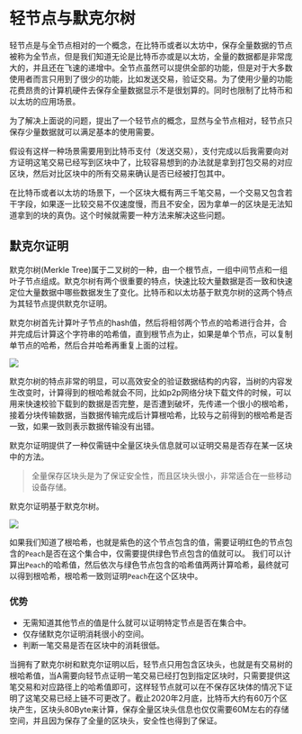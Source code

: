 # 轻节点与默克尔树

轻节点是与全节点相对的一个概念，在比特币或者以太坊中，保存全量数据的节点被称为全节点，但是我们知道无论是比特币亦或是以太坊，全量的数据都是非常庞大的，并且还在飞速的递增中。全节点虽然可以提供全部的功能，但是对于大多数使用者而言只用到了很少的功能，比如发送交易，验证交易。为了使用少量的功能花费昂贵的计算机硬件去保存全量数据显示不是很划算的。同时也限制了比特币和以太坊的应用场景。

为了解决上面说的问题，提出了一个轻节点的概念，显然与全节点相对，轻节点只保存少量数据就可以满足基本的使用需要。

假设有这样一种场景需要用到比特币支付（发送交易），支付完成以后我需要向对方证明这笔交易已经写到区块中了，比较容易想到的办法就是拿到打包交易的对应区块，然后对比区块中的所有交易来确认是否已经被打包其中。

在比特币或者以太坊的场景下，一个区块大概有两三千笔交易，一个交易又包含若干字段，如果逐一比较交易不仅速度慢，而且不安全，因为拿单一的区块是无法知道拿到的块的真伪。这个时候就需要一种方法来解决这些问题。

## 默克尔证明
默克尔树(Merkle Tree)属于二叉树的一种，由一个根节点，一组中间节点和一组叶子节点组成。默克尔树有两个很重要的特点，快速比较大量数据是否一致和快速定位大量数据中哪些数据发生了变化。比特币和以太坊基于默克尔树的这两个特点为其轻节点提供默克尔证明。

默克尔树首先计算叶子节点的hash值，然后将相邻两个节点的哈希进行合并，合并完成后计算这个字符串的哈希值，直到根节点为止，如果是单个节点，可以复制单节点的哈希，然后合并哈希再重复上面的过程。

![](https://github.com/Ice-Storm/structure-and-interpretation-of-blockchain/blob/master/img/chapter_6/6_1.png?raw=true)

默克尔树的特点非常的明显，可以高效安全的验证数据结构的内容，当树的内容发生改变时，计算得到的根哈希就会不同，比如p2p网络分块下载文件的时候，可以用来快速校验下载到的数据是否完整，是否遭到破坏，先传递一个很小的根哈希，接着分块传输数据，当数据传输完成后计算根哈希，比较与之前得到的根哈希是否一致，如果一致则表示数据传输没有出错。

默克尔证明提供了一种仅需链中全量区块头信息就可以证明交易是否存在某一区块中的方法。
> 全量保存区块头是为了保证安全性，而且区块头很小，非常适合在一些移动设备存储。

默克尔证明基于默克尔树。

![](https://github.com/Ice-Storm/structure-and-interpretation-of-blockchain/blob/master/img/chapter_6/6_2.png?raw=true)

如果我们知道了根哈希，也就是紫色的这个节点包含的值，需要证明红色的节点包含的`Peach`是否在这个集合中，仅需要提供绿色节点包含的值就可以。
我们可以计算出`Peach`的哈希值，然后依次与绿色节点包含的哈希值两两计算哈希，最终就可以得到根哈希，根哈希一致则证明`Peach`在这个区块中。

### 优势
- 无需知道其他节点的值是什么就可以证明特定节点是否在集合中。
- 仅存储默克尔证明消耗很小的空间。
- 判断一笔交易是否在区块中的消耗很低。

当拥有了默克尔树和默克尔证明以后，轻节点只用包含区块头，也就是有交易树的根哈希值，当A需要向轻节点证明一笔交易已经打包到指定区块时，只需要提供这笔交易和对应路径上的哈希值即可，这样轻节点就可以在不保存区块体的情况下证明了这笔交易已经上链不可更改了。截止2020年2月底，比特币大约有60万个区块产生，区块头80Byte来计算，保存全量区块头信息也仅仅需要60M左右的存储空间，并且因为保存了全量的区块头，安全性也得到了保证。

